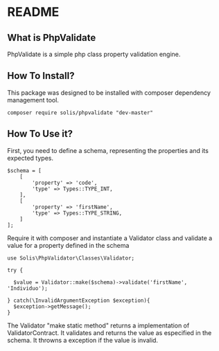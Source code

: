 # README

## What is PhpValidate
PhpValidate is a simple php class property validation engine.

## How To Install?
This package was designed to be installed with composer dependency management tool.
```
composer require solis/phpvalidate "dev-master"
``` 

## How To Use it?
First, you need to define a schema, representing the properties and its expected types. 

```
$schema = [
    [
        'property' => 'code',
        'type' => Types::TYPE_INT,
    ],
    [
        'property' => 'firstName',
        'type' => Types::TYPE_STRING,        
    ]
];
```

Require it with composer and instantiate a Validator class and validate a value for a property defined in the schema

```
use Solis\PhpValidator\Classes\Validator;

try {

  $value = Validator::make($schema)->validate('firstName', 'Individuo');

} catch(\InvalidArgumentException $exception){
  $exception->getMessage();  
}
```

The Validator "make static method" returns a implementation of ValidatorContract. It validates 
and returns the value as especified in the schema. It throwns a exception if the value is invalid.
